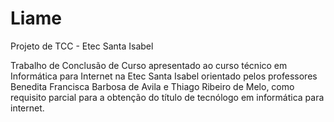 # Liame
Projeto de TCC - Etec Santa Isabel

Trabalho de Conclusão de Curso
apresentado ao curso técnico em
Informática para Internet na Etec
Santa Isabel orientado pelos
professores Benedita Francisca 
Barbosa de Avila e Thiago Ribeiro de
Melo, como requisito parcial para a
obtenção do título de tecnólogo em
informática para internet.
